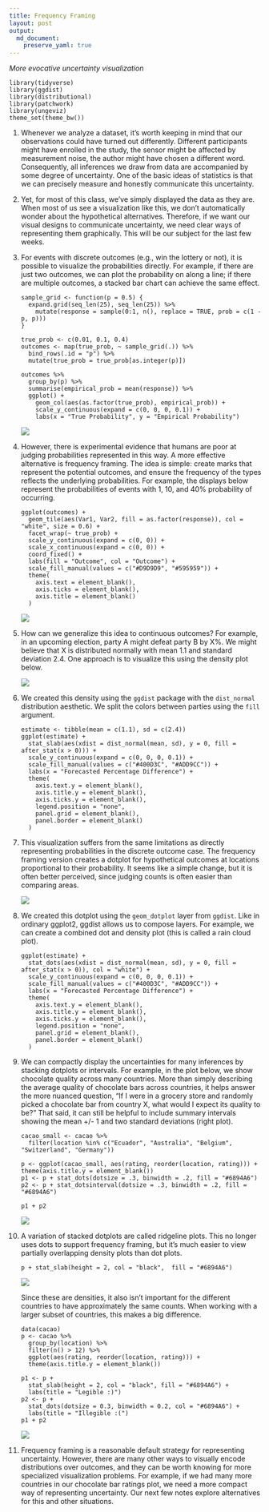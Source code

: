 ```yaml
---
title: Frequency Framing
layout: post
output: 
  md_document:
    preserve_yaml: true
---
```


*More evocative uncertainty visualization*

    library(tidyverse)
    library(ggdist)
    library(distributional)
    library(patchwork)
    library(ungeviz)
    theme_set(theme_bw())

1.  Whenever we analyze a dataset, it’s worth keeping in mind that our
    observations could have turned out differently. Different
    participants might have enrolled in the study, the sensor might be
    affected by measurement noise, the author might have chosen a
    different word. Consequently, all inferences we draw from data are
    accompanied by some degree of uncertainty. One of the basic ideas of
    statistics is that we can precisely measure and honestly communicate
    this uncertainty.

2.  Yet, for most of this class, we’ve simply displayed the data as they
    are. When most of us see a visualization like this, we don’t
    automatically wonder about the hypothetical alternatives. Therefore,
    if we want our visual designs to communicate uncertainty, we need
    clear ways of representing them graphically. This will be our
    subject for the last few weeks.

3.  For events with discrete outcomes (e.g., win the lottery or not), it
    is possible to visualize the probabilities directly. For example, if
    there are just two outcomes, we can plot the probability on along a
    line; if there are multiple outcomes, a stacked bar chart can
    achieve the same effect.

        sample_grid <- function(p = 0.5) {
          expand.grid(seq_len(25), seq_len(25)) %>%
            mutate(response = sample(0:1, n(), replace = TRUE, prob = c(1 - p, p)))
        }

        true_prob <- c(0.01, 0.1, 0.4)
        outcomes <- map(true_prob, ~ sample_grid(.)) %>%
          bind_rows(.id = "p") %>%
          mutate(true_prob = true_prob[as.integer(p)])

        outcomes %>%
          group_by(p) %>%
          summarise(empirical_prob = mean(response)) %>%
          ggplot() +
            geom_col(aes(as.factor(true_prob), empirical_prob)) +
            scale_y_continuous(expand = c(0, 0, 0, 0.1)) +
            labs(x = "True Probability", y = "Empirical Probability")

    ![](/stat679_notes/assets/week13-1/unnamed-chunk-3-1.png)

4.  However, there is experimental evidence that humans are poor at
    judging probabilities represented in this way. A more effective
    alternative is frequency framing. The idea is simple: create marks
    that represent the potential outcomes, and ensure the frequency of
    the types reflects the underlying probabilities. For example, the
    displays below represent the probabilities of events with 1, 10, and
    40% probability of occurring.

        ggplot(outcomes) +
          geom_tile(aes(Var1, Var2, fill = as.factor(response)), col = "white", size = 0.6) +
          facet_wrap(~ true_prob) +
          scale_y_continuous(expand = c(0, 0)) +
          scale_x_continuous(expand = c(0, 0)) +
          coord_fixed() +
          labs(fill = "Outcome", col = "Outcome") +
          scale_fill_manual(values = c("#D9D9D9", "#595959")) +
          theme(
            axis.text = element_blank(),
            axis.ticks = element_blank(),
            axis.title = element_blank()
          )

    ![](/stat679_notes/assets/week13-1/unnamed-chunk-4-1.png)

5.  How can we generalize this idea to continuous outcomes? For example,
    in an upcoming election, party A might defeat party B by X%. We
    might believe that X is distributed normally with mean 1.1 and
    standard deviation 2.4. One approach is to visualize this using the
    density plot below.

    ![](/stat679_notes/assets/week13-1/unnamed-chunk-5-1.png)

6.  We created this density using the `ggdist` package with the
    `dist_normal` distribution aesthetic. We split the colors between
    parties using the `fill` argument.

        estimate <- tibble(mean = c(1.1), sd = c(2.4))
        ggplot(estimate) +
          stat_slab(aes(xdist = dist_normal(mean, sd), y = 0, fill = after_stat(x > 0))) +
          scale_y_continuous(expand = c(0, 0, 0, 0.1)) +
          scale_fill_manual(values = c("#400D3C", "#ADD9CC")) +
          labs(x = "Forecasted Percentage Difference") +
          theme(
            axis.text.y = element_blank(),
            axis.title.y = element_blank(),
            axis.ticks.y = element_blank(),
            legend.position = "none",
            panel.grid = element_blank(),
            panel.border = element_blank()
          )

7.  This visualization suffers from the same limitations as directly
    representing probabilities in the discrete outcome case. The
    frequency framing version creates a dotplot for hypothetical
    outcomes at locations proportional to their probability. It seems
    like a simple change, but it is often better perceived, since
    judging counts is often easier than comparing areas.

    ![](/stat679_notes/assets/week13-1/unnamed-chunk-7-1.png)

8.  We created this dotplot using the `geom_dotplot` layer from
    `ggdist`. Like in ordinary ggplot2, ggdist allows us to compose
    layers. For example, we can create a combined dot and density plot
    (this is called a rain cloud plot).

        ggplot(estimate) +
          stat_dots(aes(xdist = dist_normal(mean, sd), y = 0, fill = after_stat(x > 0)), col = "white") +
          scale_y_continuous(expand = c(0, 0, 0, 0.1)) +
          scale_fill_manual(values = c("#400D3C", "#ADD9CC")) +
          labs(x = "Forecasted Percentage Difference") +
          theme(
            axis.text.y = element_blank(),
            axis.title.y = element_blank(),
            axis.ticks.y = element_blank(),
            legend.position = "none",
            panel.grid = element_blank(),
            panel.border = element_blank()
          )

9.  We can compactly display the uncertainties for many inferences by
    stacking dotplots or intervals. For example, in the plot below, we
    show chocolate quality across many countries. More than simply
    describing the average quality of chocolate bars across countries,
    it helps answer the more nuanced question, “If I were in a grocery
    store and randomly picked a chocolate bar from country X, what would
    I expect its quality to be?” That said, it can still be helpful to
    include summary intervals showing the mean +/- 1 and two standard
    deviations (right plot).

        cacao_small <- cacao %>%
          filter(location %in% c("Ecuador", "Australia", "Belgium", "Switzerland", "Germany"))

        p <- ggplot(cacao_small, aes(rating, reorder(location, rating))) + theme(axis.title.y = element_blank())
        p1 <- p + stat_dots(dotsize = .3, binwidth = .2, fill = "#6894A6")
        p2 <- p + stat_dotsinterval(dotsize = .3, binwidth = .2, fill = "#6894A6")

        p1 + p2

    ![](/stat679_notes/assets/week13-1/unnamed-chunk-9-1.png)

10. A variation of stacked dotplots are called ridgeline plots. This no
    longer uses dots to support frequency framing, but it’s much easier
    to view partially overlapping density plots than dot plots.

        p + stat_slab(height = 2, col = "black",  fill = "#6894A6")

    ![](/stat679_notes/assets/week13-1/unnamed-chunk-10-1.png)

    Since these are densities, it also isn’t important for the different
    countries to have approximately the same counts. When working with a
    larger subset of countries, this makes a big difference.

        data(cacao)
        p <- cacao %>%
          group_by(location) %>%
          filter(n() > 12) %>%
          ggplot(aes(rating, reorder(location, rating))) +
          theme(axis.title.y = element_blank())

        p1 <- p + 
          stat_slab(height = 2, col = "black", fill = "#6894A6") +
          labs(title = "Legible :)")
        p2 <- p + 
          stat_dots(dotsize = 0.3, binwidth = 0.2, col = "#6894A6") +
          labs(title = "Illegible :(")
        p1 + p2

    ![](/stat679_notes/assets/week13-1/unnamed-chunk-11-1.png)

11. Frequency framing is a reasonable default strategy for representing
    uncertainty. However, there are many other ways to visually encode
    distributions over outcomes, and they can be worth knowing for more
    specialized visualization problems. For example, if we had many more
    countries in our chocolate bar ratings plot, we need a more compact
    way of representing uncertainty. Our next few notes explore
    alternatives for this and other situations.

